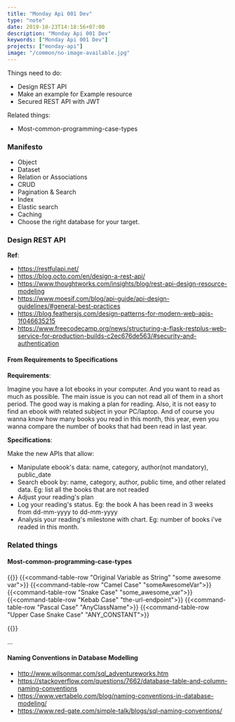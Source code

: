 ```yaml
---
title: "Monday Api 001 Dev"
type: "note"
date: 2019-10-23T14:18:56+07:00
description: "Monday Api 001 Dev"
keywords: ["Monday Api 001 Dev"]
projects: ["monday-api"]
image: "/common/no-image-available.jpg"
---
```


Things need to do:

- Design REST API
- Make an example for Example resource
- Secured REST API with JWT

Related things:

- Most-common-programming-case-types

### Manifesto

- Object
- Dataset
- Relation or Associations
- CRUD
- Pagination & Search
- Index
- Elastic search
- Caching
- Choose the right database for your target.


### Design REST API

**Ref**:

- https://restfulapi.net/
- https://blog.octo.com/en/design-a-rest-api/
- https://www.thoughtworks.com/insights/blog/rest-api-design-resource-modeling
- https://www.moesif.com/blog/api-guide/api-design-guidelines/#general-best-practices
- https://blog.feathersjs.com/design-patterns-for-modern-web-apis-1f046635215
- https://www.freecodecamp.org/news/structuring-a-flask-restplus-web-service-for-production-builds-c2ec676de563/#security-and-authentication

#### From Requirements to Specifications

**Requirements**:

Imagine you have a lot ebooks in your computer. And you want to read as much as possible. The main issue is you can not read all of them in a short period. The good way is making a plan for reading. Also, it is not easy to find an ebook with related subject in your PC/laptop. And of course you wanna know how many books you read in this month, this year, even you wanna compare the number of books that had been read in last year.

**Specifications**:

Make the new APIs that allow:

- Manipulate ebook's data: name, category, author(not mandatory), public_date
- Search ebook by: name, category, author, public time, and other related data. Eg: list all the books that are not readed
- Adjust your reading's plan
- Log your reading's status. Eg: the book A has been read in 3 weeks from dd-mm-yyyy to dd-mm-yyyy
- Analysis your reading's milestone with chart. Eg: number of books i've readed in this month.

### Related things

#### Most-common-programming-case-types

{{<command-table thead="Case Type,Example">}}
    {{<command-table-row "Original Variable as String" "some awesome var">}}
    {{<command-table-row "Camel Case" "someAwesomeVar">}}
    {{<command-table-row "Snake Case" "some_awesome_var">}}
    {{<command-table-row "Kebab Case" "the-url-endpoint">}}
    {{<command-table-row "Pascal Case" "AnyClassName">}}
    {{<command-table-row "Upper Case Snake Case" "ANY_CONSTANT">}}
    
{{</command-table>}}

...

#### Naming Conventions in Database Modelling

- http://www.wilsonmar.com/sql_adventureworks.htm
- https://stackoverflow.com/questions/7662/database-table-and-column-naming-conventions
- https://www.vertabelo.com/blog/naming-conventions-in-database-modeling/
- https://www.red-gate.com/simple-talk/blogs/sql-naming-conventions/